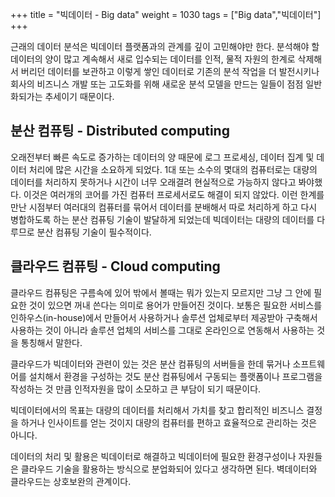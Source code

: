 +++
title = "빅데이터 - Big data"
weight = 1030
tags = ["Big data","빅데이터"]
+++

근래의 데이터 분석은 빅데이터 플랫폼과의 관계를 깊이 고민해야만 한다. 분석해야 할 데이터의 양이 많고 계속해서 새로 입수되는 데이터를 인적, 물적 자원의 한계로 삭제해서 버리던 데이터를 보관하고 이렇게 쌓인 데이터로 기존의 분석 작업을 더 발전시키나 회사의 비즈니스 개발 또는 고도화를 위해 새로운 분석 모델을 만드는 일들이 점점 일반화되가는 추세이기 때문이다.

## 분산 컴퓨팅 - Distributed computing

오래전부터 빠른 속도로 증가하는 데이터의 양 때문에 로그 프로세싱, 데이터 집계 및 데이터 처리에 많은 시간을 소요하게 되었다. 1대 또는 소수의 몇대의 컴퓨터로는 대량의 데이터를 처리하지 못하거나 시간이 너무 오래결려 현실적으로 가능하지 않다고 봐야했다.  이것은 여러개의 코어를 가진 컴퓨터 프로세서로도 해결이 되지 않았다. 이런 한계를 만난 시점부터 여러대의 컴퓨터를 묶어서 데이터를 분배해서 따로 처리하게 하고 다시 병합하도록 하는 분산 컴퓨팅 기술이 발달하게 되었는데 빅데이터는 대량의 데이터를 다루므로 분산 컴퓨팅 기술이 필수적이다.

## 클라우드 컴퓨팅 - Cloud computing

클라우드 컴퓨팅은 구름속에 있어 밖에서 볼때는 뭐가 있는지 모르지만 그냥 그 안에 필요한 것이 있으면 꺼내 쓴다는 의미로 용어가 만들어진 것이다. 보통은 필요한 서비스를 인하우스(in-house)에서 만들어서 사용하거나 솔루션 업체로부터 제공받아 구축해서 사용하는 것이 아니라 솔루션 업체의 서비스를 그대로 온라인으로 연동해서 사용하는 것을 통칭해서 말한다.

클라우드가 빅데이터와 관련이 있는 것은 분산 컴퓨팅의 서버들을 한데 묶거나 소프트웨어를 설치해서 환경을 구성하는 것도 분산 컴퓨팅에서 구동되는 플랫폼이나 프로그램을 작성하는 것 만큼 인적자원을 많이 소모하고 큰 부담이 되기 때문이다.

빅데이터에서의 목표는 대량의 데이터를 처리해서 가치를 찾고 합리적인 비즈니스 결정을 하거나 인사이트를 얻는 것이지 대량의 컴퓨터를 편하고 효율적으로 관리하는 것은 아니다.

데이터의 처리 및 활용은 빅데이터로 해결하고 빅데이터에 필요한 환경구성이나 자원들은 클라우드 기술을 활용하는 방식으로 분업화되어 있다고 생각하면 된다.  벽데이터와 클라우드는 상호보완의 관계이다.




